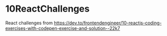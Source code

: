# 10ReactChallenges
React challenges from https://dev.to/frontendengineer/10-reactjs-coding-exercises-with-codepen-exercise-and-solution--22k7
